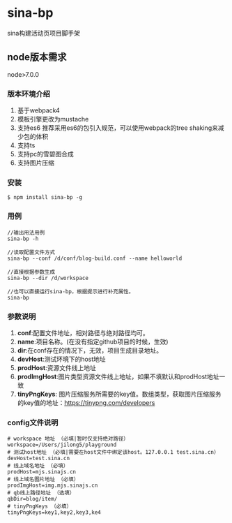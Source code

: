 # sina-bp
sina构建活动页项目脚手架

## node版本需求
node>7.0.0

### 版本环境介绍 ###
1. 基于webpack4
1. 模板引擎更改为mustache
1. 支持es6 推荐采用es6的包引入规范，可以使用webpack的tree shaking来减少包的体积
1. 支持ts
1. 支持pc的雪碧图合成
1. 支持图片压缩

### 安装 ###
```
$ npm install sina-bp -g
```

### 用例 ###
```
//输出用法用例
sina-bp -h

//读取配置文件方式
sina-bp --conf /d/conf/blog-build.conf --name helloworld

//直接根据参数生成
sina-bp --dir /d/workspace 

//也可以直接运行sina-bp，根据提示进行补充属性。
sina-bp
```

### 参数说明 ###
1. **conf**:配置文件地址，相对路径与绝对路径均可。
2. **name**:项目名称。(在没有指定github项目的时候，生效)
3. **dir**:在conf存在的情况下，无效，项目生成目录地址。
4. **devHost**:测试环境下的host地址
5. **prodHost**:资源文件线上地址
6. **prodImgHost**:图片类型资源文件线上地址，如果不填默认和prodHost地址一致
7. **tinyPngKeys**: 图片压缩服务所需要的key值。数组类型，获取图片压缩服务的key值的地址：https://tinypng.com/developers 

### config文件说明 ###
```
# workspace 地址 （必填|暂时仅支持绝对路径）
workspace=/Users/jilong5/playground
# 测试host地址 （必填|需要在host文件中绑定该host。127.0.0.1 test.sina.cn）
devHost=test.sina.cn
# 线上域名地址 （必填）
prodHost=mjs.sinajs.cn
# 线上域名图片地址 （必填）
prodImgHost=img.mjs.sinajs.cn
# qb线上路径地址 （选填）
qbDir=blog/item/
# tinyPngKeys （必填）
tinyPngKeys=key1,key2,key3,ke4
```
